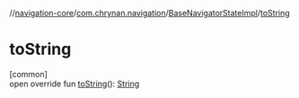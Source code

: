 //[navigation-core](../../../index.md)/[com.chrynan.navigation](../index.md)/[BaseNavigatorStateImpl](index.md)/[toString](to-string.md)

# toString

[common]\
open override fun [toString](to-string.md)(): [String](https://kotlinlang.org/api/latest/jvm/stdlib/kotlin/-string/index.html)

